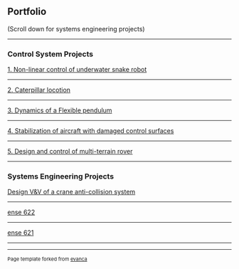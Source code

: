 ## Portfolio
(Scroll down for systems engineering projects)

---

### Control System Projects

[1. Non-linear control of underwater snake robot](/snake_sample_page)


---
[2. Caterpillar locotion](/Caterpillar)


---
[3. Dynamics of a Flexible pendulum](/flex_pend)

---
[4. Stabilization of aircraft with damaged control surfaces](/aircraft)

---
[5. Design and control of multi-terrain rover](/rover)


---

### Systems Engineering Projects

[Design V&V of a crane anti-collision system](http://example.com/)

---
[ense 622](http://example.com/)

---
[ense 621](http://example.com/)


---




---
<p style="font-size:11px">Page template forked from <a href="https://github.com/evanca/quick-portfolio">evanca</a></p>
<!-- Remove above link if you don't want to attibute -->
